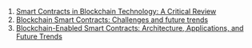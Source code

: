 
1. [Smart Contracts in Blockchain Technology: A Critical Review](https://www.researchgate.net/publication/368500729_Smart_Contracts_in_Blockchain_Technology_A_Critical_Review)
2. [Blockchain Smart Contracts: Challenges and future trends](https://link.springer.com/article/10.1007/s12083-021-01127-0)
3. [Blockchain-Enabled Smart Contracts: Architecture, Applications, and Future Trends](https://ieeexplore.ieee.org/document/8643084)